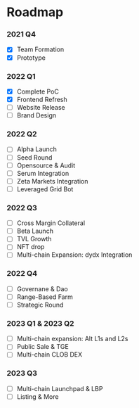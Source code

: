 # Roadmap

### 2021 Q4

* [x] Team Formation
* [x] Prototype

### 2022 Q1

* [x] Complete PoC
* [x] Frontend Refresh
* [ ] Website Release
* [ ] Brand Design

### 2022 Q2

* [ ] Alpha Launch
* [ ] Seed Round
* [ ] Opensource & Audit
* [ ] Serum Integration
* [ ] Zeta Markets Integration
* [ ] Leveraged Grid Bot

### 2022 Q3

* [ ] Cross Margin Collateral
* [ ] Beta Launch
* [ ] TVL Growth
* [ ] NFT drop
* [ ] Multi-chain Expansion: dydx Integration

### 2022 Q4

* [ ] Governane & Dao
* [ ] Range-Based Farm
* [ ] Strategic Round

### 2023 Q1 & 2023 Q2

* [ ] Multi-chain expansion: Alt L1s and L2s
* [ ] Public Sale & TGE
* [ ] Multi-chain CLOB DEX

### 2023 Q3

* [ ] Multi-chain Launchpad & LBP
* [ ] Listing & More
